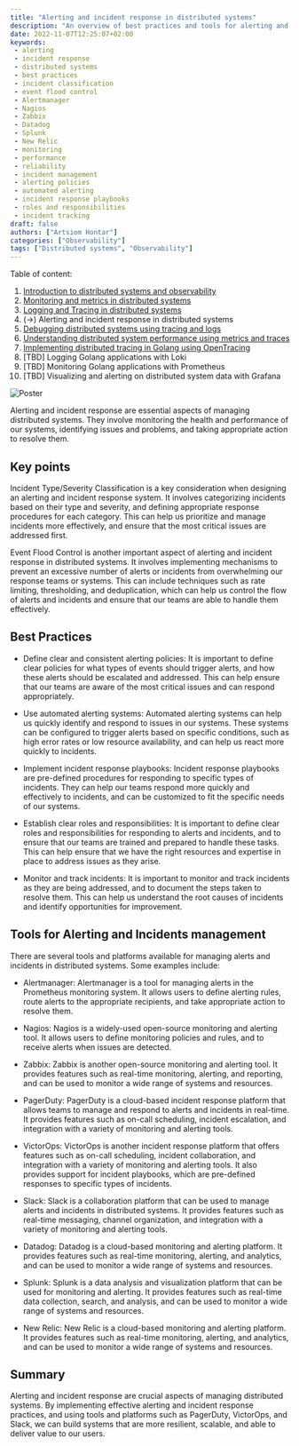 ```yaml
---
title: "Alerting and incident response in distributed systems"
description: "An overview of best practices and tools for alerting and incident response in distributed systems"
date: 2022-11-07T12:25:07+02:00
keywords:
 - alerting
 - incident response
 - distributed systems
 - best practices
 - incident classification
 - event flood control
 - Alertmanager
 - Nagios
 - Zabbix
 - Datadog
 - Splunk
 - New Relic
 - monitoring
 - performance
 - reliability
 - incident management
 - alerting policies
 - automated alerting
 - incident response playbooks
 - roles and responsibilities
 - incident tracking
draft: false
authors: ["Artsiom Hontar"]
categories: ["Observability"]
tags: ["Distributed systems", "Observability"]
---
```


Table of content:
1. [Introduction to distributed systems and observability](/learnings/observability/intro-to-distributed-observability/)
2. [Monitoring and metrics in distributed systems](/learnings/observability/monitoring-in-distributed-system/)
3. [Logging and Tracing in distributed systems](/learnings/observability/logging-and-tracking-in-distributed-system/)
4. (->) Alerting and incident response in distributed systems
6. [Debugging distributed systems using tracing and logs](/learnings/observability/debugging-distributed-system)
7. [Understanding distributed system performance using metrics and traces](/learnings/observability/understanding-performance-in-distributed-system/)
8. [Implementing distributed tracing in Golang using OpenTracing](/learnings/observability/implementing-distributed-tracing/)
9. [TBD] Logging Golang applications with Loki
10. [TBD] Monitoring Golang applications with Prometheus
11. [TBD] Visualizing and alerting on distributed system data with Grafana

![Poster](/learnings/observability/alerting-and-incidents-in-distributed-system/poster.jpg)

Alerting and incident response are essential aspects of managing distributed systems. They involve monitoring the health and performance of our systems, identifying issues and problems, and taking appropriate action to resolve them.

## Key points
Incident Type/Severity Classification is a key consideration when designing an alerting and incident response system. It involves categorizing incidents based on their type and severity, and defining appropriate response procedures for each category. This can help us prioritize and manage incidents more effectively, and ensure that the most critical issues are addressed first.

Event Flood Control is another important aspect of alerting and incident response in distributed systems. It involves implementing mechanisms to prevent an excessive number of alerts or incidents from overwhelming our response teams or systems. This can include techniques such as rate limiting, thresholding, and deduplication, which can help us control the flow of alerts and incidents and ensure that our teams are able to handle them effectively.

## Best Practices

- Define clear and consistent alerting policies: It is important to define clear policies for what types of events should trigger alerts, and how these alerts should be escalated and addressed. This can help ensure that our teams are aware of the most critical issues and can respond appropriately.

- Use automated alerting systems: Automated alerting systems can help us quickly identify and respond to issues in our systems. These systems can be configured to trigger alerts based on specific conditions, such as high error rates or low resource availability, and can help us react more quickly to incidents.

- Implement incident response playbooks: Incident response playbooks are pre-defined procedures for responding to specific types of incidents. They can help our teams respond more quickly and effectively to incidents, and can be customized to fit the specific needs of our systems.

- Establish clear roles and responsibilities: It is important to define clear roles and responsibilities for responding to alerts and incidents, and to ensure that our teams are trained and prepared to handle these tasks. This can help ensure that we have the right resources and expertise in place to address issues as they arise.

- Monitor and track incidents: It is important to monitor and track incidents as they are being addressed, and to document the steps taken to resolve them. This can help us understand the root causes of incidents and identify opportunities for improvement.

## Tools for Alerting and Incidents management
There are several tools and platforms available for managing alerts and incidents in distributed systems. Some examples include:

- Alertmanager: Alertmanager is a tool for managing alerts in the Prometheus monitoring system. It allows users to define alerting rules, route alerts to the appropriate recipients, and take appropriate action to resolve them.

- Nagios: Nagios is a widely-used open-source monitoring and alerting tool. It allows users to define monitoring policies and rules, and to receive alerts when issues are detected.

- Zabbix: Zabbix is another open-source monitoring and alerting tool. It provides features such as real-time monitoring, alerting, and reporting, and can be used to monitor a wide range of systems and resources.

- PagerDuty: PagerDuty is a cloud-based incident response platform that allows teams to manage and respond to alerts and incidents in real-time. It provides features such as on-call scheduling, incident escalation, and integration with a variety of monitoring and alerting tools.

- VictorOps: VictorOps is another incident response platform that offers features such as on-call scheduling, incident collaboration, and integration with a variety of monitoring and alerting tools. It also provides support for incident playbooks, which are pre-defined responses to specific types of incidents.

- Slack: Slack is a collaboration platform that can be used to manage alerts and incidents in distributed systems. It provides features such as real-time messaging, channel organization, and integration with a variety of monitoring and alerting tools.

- Datadog: Datadog is a cloud-based monitoring and alerting platform. It provides features such as real-time monitoring, alerting, and analytics, and can be used to monitor a wide range of systems and resources.

- Splunk: Splunk is a data analysis and visualization platform that can be used for monitoring and alerting. It provides features such as real-time data collection, search, and analysis, and can be used to monitor a wide range of systems and resources.

- New Relic: New Relic is a cloud-based monitoring and alerting platform. It provides features such as real-time monitoring, alerting, and analytics, and can be used to monitor a wide range of systems and resources.

## Summary

Alerting and incident response are crucial aspects of managing distributed systems. By implementing effective alerting and incident response practices, and using tools and platforms such as PagerDuty, VictorOps, and Slack, we can build systems that are more resilient, scalable, and able to deliver value to our users.